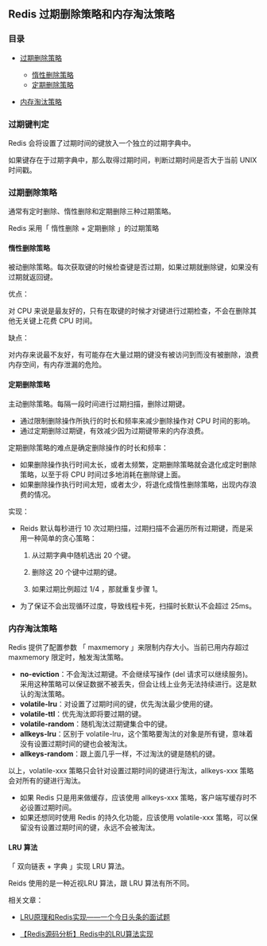 ## Redis 过期删除策略和内存淘汰策略

### 目录

- [过期删除策略](#过期删除策略)

  - [惰性删除策略](#惰性删除策略)
  - [定期删除策略](#定期删除策略)

- [内存淘汰策略](#内存淘汰策略)

  

### 过期键判定

Redis 会将设置了过期时间的键放入一个独立的过期字典中。

如果键存在于过期字典中，那么取得过期时间，判断过期时间是否大于当前 UNIX 时间戳。



### 过期删除策略

通常有定时删除、惰性删除和定期删除三种过期策略。

Redis 采用「 惰性删除 + 定期删除 」的过期策略



#### 惰性删除策略

被动删除策略。每次获取键的时候检查键是否过期，如果过期就删除键，如果没有过期就返回键。

优点：

对 CPU 来说是最友好的，只有在取键的时候才对键进行过期检查，不会在删除其他无关键上花费 CPU 时间。



缺点：

对内存来说最不友好，有可能存在大量过期的键没有被访问到而没有被删除，浪费内存空间，有内存泄漏的危险。





#### 定期删除策略

主动删除策略。每隔一段时间进行过期扫描，删除过期键。

- 通过限制删除操作所执行的时长和频率来减少删除操作对 CPU 时间的影响。
- 通过定期删除过期键，有效减少因为过期键带来的内存浪费。



定期删除策略的难点是确定删除操作的时长和频率：

- 如果删除操作执行时间太长，或者太频繁，定期删除策略就会退化成定时删除策略，以至于将 CPU 时间过多地消耗在删除键上面。
- 如果删除操作执行时间太短，或者太少，将退化成惰性删除策略，出现内存浪费的情况。



实现：

- Reids 默认每秒进行 10 次过期扫描，过期扫描不会遍历所有过期键，而是采用一种简单的贪心策略：

  1. 从过期字典中随机选出 20 个键。

  2. 删除这 20 个键中过期的键。

  3. 如果过期比例超过 1/4 ，那就重复步骤 1。

- 为了保证不会出现循环过度，导致线程卡死，扫描时长默认不会超过 25ms。



### 内存淘汰策略

Redis 提供了配置参数 「 maxmemory 」来限制内存大小。当前已用内存超过 maxmemory 限定时，触发淘汰策略。

- **no-eviction**：不会淘汰过期键。不会继续写操作 (del 请求可以继续服务)。采用这种策略可以保证数据不被丢失，但会让线上业务无法持续进行。这是默认的淘汰策略。
- **volatile-lru**：对设置了过期时间的键，优先淘汰最少使用的键。
- **volatile-ttl**：优先淘汰即将要过期的键。
- **volatile-random**：随机淘汰过期键集合中的键。
- **allkeys-lru**：区别于 volatile-lru，这个策略要淘汰的对象是所有键，意味着没有设置过期时间的键也会被淘汰。
- **allkeys-random**：跟上面几乎一样，不过淘汰的键是随机的键。



以上，volatile-xxx 策略只会针对设置过期时间的键进行淘汰，allkeys-xxx 策略会对所有的键进行淘汰。

- 如果 Redis 只是用来做缓存，应该使用 allkeys-xxx 策略，客户端写缓存时不必设置过期时间。
- 如果还想同时使用 Redis 的持久化功能，应该使用 volatile-xxx 策略，可以保留没有设置过期时间的键，永远不会被淘汰。



#### LRU 算法

「 双向链表 + 字典 」实现 LRU 算法。

Reids 使用的是一种近视LRU 算法，跟 LRU 算法有所不同。



相关文章：

- [LRU原理和Redis实现——一个今日头条的面试题](https://zhuanlan.zhihu.com/p/34133067)

- [【Redis源码分析】Redis中的LRU算法实现](https://segmentfault.com/a/1190000017555834)